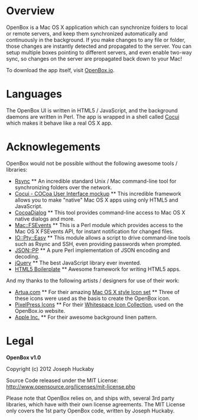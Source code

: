 # Overview

OpenBox is a Mac OS X application which can synchronize folders to local or remote servers, and keep them synchronized automatically and continuously in the background.  If you make changes to any file or folder, those changes are instantly detected and propagated to the server.  You can setup multiple boxes pointing to different servers, and even enable two-way sync, so changes on the server are propagated back down to your Mac!

To download the app itself, visit [OpenBox.io](http://openbox.io/).

# Languages

The OpenBox UI is written in HTML5 / JavaScript, and the background daemons are written in Perl.  The app is wrapped in a shell called [Cocui](https://github.com/rsms/cocui) which makes it behave like a real OS X app.

# Acknowlegements

OpenBox would not be possible without the following awesome tools / libraries:

* [Rsync](http://en.wikipedia.org/wiki/Rsync)
** An incredible standard Unix / Mac command-line tool for synchronizing folders over the network.
* [Cocui - COCoa User Interface mockup](https://github.com/rsms/cocui)
** This incredible framework allows you to make "native" Mac OS X apps using only HTML5 and JavaScript.
* [CocoaDialog](https://github.com/mstratman/cocoadialog)
** This tool provides command-line access to Mac OS X native dialogs and more.
* [Mac::FSEvents](http://search.cpan.org/perldoc?Mac::FSEvents)
** This is a Perl module which provides access to the Mac OS X FSEvents API, for instant notification for changed files.
* [IO::Pty::Easy](http://search.cpan.org/perldoc?IO::Pty::Easy)
** This module allows a script to drive command-line tools such as Rsync and SSH, even providing passwords when prompted.
* [JSON::PP](http://search.cpan.org/perldoc?JSON::PP)
** A pure Perl implementation of JSON encoding and decoding.
* [jQuery](http://jquery.com/)
** The best JavaScript library ever invented.
* [HTML5 Boilerplate](http://html5boilerplate.com/)
** Awesome framework for writing HTML5 apps.

And my thanks to the following artists / designers for use of their work:

* [Artua.com](http://www.artua.com/)
** For their amazing [Mac OS X style Icon set](http://www.iconfinder.com/search/?q=iconset%3Amacosxstyle)
** Three of these icons were used as the basis to create the OpenBox icon.
* [PixelPress Icons](http://www.pixelpressicons.com/)
** For their [Whitespace Icon Collection](http://www.pixelpressicons.com/?page_id=118), used on the OpenBox.io website.
* [Apple Inc.](http://apple.com)
** For their awesome background linen pattern.

# Legal

**OpenBox v1.0**

Copyright (c) 2012 Joseph Huckaby

Source Code released under the MIT License: http://www.opensource.org/licenses/mit-license.php

Please note that OpenBox relies on, and ships with, several 3rd party libraries, which have with their own license agreements.  The MIT License only covers the 1st party OpenBox code, written by Joseph Huckaby.
